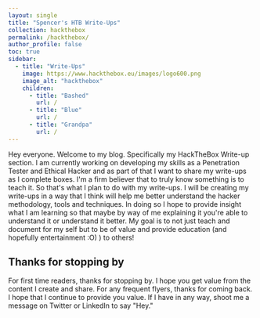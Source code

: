 ```yaml
---
layout: single
title: "Spencer's HTB Write-Ups"
collection: hackthebox
permalink: /hackthebox/
author_profile: false
toc: true
sidebar:
  - title: "Write-Ups"
    image: https://www.hackthebox.eu/images/logo600.png
    image_alt: "hackthebox"
    children:
      - title: "Bashed"
        url: /
      - title: "Blue"
        url: /
      - title: "Grandpa"
        url: /
---
```


Hey everyone. Welcome to my blog. Specifically my HackTheBox Write-up section. I am currently working on developing my skills as a Penetration Tester and Ethical Hacker and as part of that I want to share my write-ups as I complete boxes. I'm a firm believer that to truly know something is to teach it. So that's what I plan to do with my write-ups. I will be creating my write-ups in a way that I think will help me better understand the hacker methodology, tools and techniques. In doing so I hope to provide insight what I am learning so that maybe by way of me explaining it you're able to understand it or understand it better. My goal is to not just teach and document for my self but to be of value and provide education (and hopefully entertainment :O) ) to others!

## Thanks for stopping by
For first time readers, thanks for stopping by. I hope you get value from the content I create and share. For any frequent flyers, thanks for coming back. I hope that I continue to provide you value. If I have in any way, shoot me a message on Twitter or LinkedIn to say "Hey."